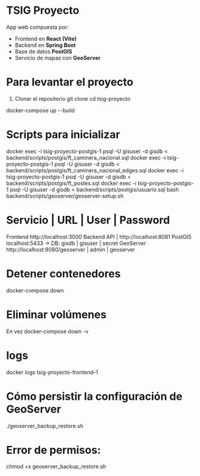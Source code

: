 # TSIG Proyecto

App web compuesta por:

-   Frontend en **React (Vite)**
-   Backend en **Spring Boot**
-   Base de datos **PostGIS**
-   Servicio de mapas con **GeoServer**

# Para levantar el proyecto

1. Clonar el repositorio
   git clone <url-del-repo>
   cd tsig-proyecto

docker-compose up --build

# Scripts para inicializar

docker exec -i tsig-proyecto-postgis-1 psql -U gisuser -d gisdb < backend/scripts/postgis/ft_caminera_nacional.sql
docker exec -i tsig-proyecto-postgis-1 psql -U gisuser -d gisdb < backend/scripts/postgis/ft_caminera_nacional_edges.sql
docker exec -i tsig-proyecto-postgis-1 psql -U gisuser -d gisdb < backend/scripts/postgis/ft_postes.sql
docker exec -i tsig-proyecto-postgis-1 psql -U gisuser -d gisdb < backend/scripts/postgis/usuario.sql
bash backend/scripts/geoserver/geoserver-setup.sh

# Servicio | URL | User | Password

Frontend http://localhost:3000
Backend API | http://localhost:8081
PostGIS localhost:5433 → DB: gisdb | gisuser | secret
GeoServer http://localhost:8080/geoserver | admin | geoserver

# Detener contenedores

docker-compose down

# Eliminar volúmenes

En vez
docker-compose down -v

# logs

docker logs tsig-proyecto-frontend-1

# Cómo persistir la configuración de GeoServer

./geoserver_backup_restore.sh

# Error de permisos:

chmod +x geoserver_backup_restore.sh
